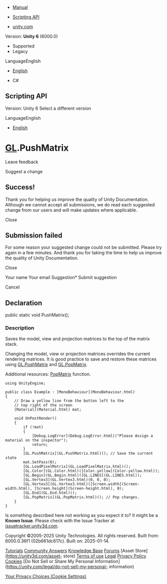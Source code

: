 [ ]()

  * [Manual](../Manual/index.html)
  * [Scripting API](../ScriptReference/index.html)

  * [unity.com](https://unity.com/)

Version: **Unity 6** (6000.0)

  * Supported
  * Legacy

LanguageEnglish

  * [English]()

  * C#

[ ](https://docs.unity3d.com)

## Scripting API

Version: Unity 6 Select a different version

LanguageEnglish

  * [English]()

#  [GL](GL.html).PushMatrix

Leave feedback

Suggest a change

## Success!

Thank you for helping us improve the quality of Unity Documentation. Although
we cannot accept all submissions, we do read each suggested change from our
users and will make updates where applicable.

Close

## Submission failed

For some reason your suggested change could not be submitted. Please <a>try
again</a> in a few minutes. And thank you for taking the time to help us
improve the quality of Unity Documentation.

Close

Your name Your email Suggestion* Submit suggestion

Cancel

[ ]()

## Declaration

public static void PushMatrix();

### Description

Saves the model, view and projection matrices to the top of the matrix stack.

Changing the model, view or projection matrices overrides the current
rendering matrices. It is good practice to save and restore these matrices
using [GL.PushMatrix](GL.PushMatrix.html) and
[GL.PopMatrix](GL.PopMatrix.html).  
  
Additional resources: [PopMatrix](GL.PopMatrix.html) function.

    
    
    using UnityEngine;  
      
    public class Example : [MonoBehaviour](MonoBehaviour.html)
    {
        // Draw a yellow line from the botton left to the
        // top right of the screen
        [Material](Material.html) mat;  
      
        void OnPostRender()
        {
            if (!mat)
            {
                [Debug.LogError](Debug.LogError.html)("Please Assign a material on the inspector");
                return;
            }
            [GL.PushMatrix](GL.PushMatrix.html)(); // Save the current state
            mat.SetPass(0);
            [GL.LoadPixelMatrix](GL.LoadPixelMatrix.html)();
            [GL.Color](GL.Color.html)([Color.yellow](Color-yellow.html));
            [GL.Begin](GL.Begin.html)([GL.LINES](GL.LINES.html));
            [GL.Vertex3](GL.Vertex3.html)(0, 0, 0);
            [GL.Vertex3](GL.Vertex3.html)([Screen.width](Screen-width.html), [Screen.height](Screen-height.html), 0);
            [GL.End](GL.End.html)();
            [GL.PopMatrix](GL.PopMatrix.html)(); // Pop changes.
        }
    }
    

Is something described here not working as you expect it to? It might be a
**Known Issue**. Please check with the Issue Tracker at
[issuetracker.unity3d.com](https://issuetracker.unity3d.com).

Copyright ©2005-2025 Unity Technologies. All rights reserved. Built from:
6000.0.36f1 (02b661dc617c). Built on: 2025-01-14.

[Tutorials](https://unity3d.com/learn) [Community
Answers](https://answers.unity3d.com) [Knowledge
Base](https://support.unity3d.com/hc/en-us)
[Forums](https://forum.unity3d.com) [Asset Store](https://unity3d.com/asset-
store) [Terms of use](https://docs.unity3d.com/Manual/TermsOfUse.html)
[Legal](https://unity.com/legal) [Privacy
Policy](https://unity.com/legal/privacy-policy)
[Cookies](https://unity.com/legal/cookie-policy) [Do Not Sell or Share My
Personal Information](https://unity.com/legal/do-not-sell-my-personal-
information)

[Your Privacy Choices (Cookie Settings)](javascript:void\(0\);)

